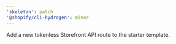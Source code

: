 ```yaml
---
'skeleton': patch
'@shopify/cli-hydrogen': minor
---
```


Add a new tokenless Storefront API route to the starter template.

